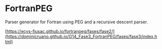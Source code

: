 # FortranPEG
Parser generator for Fortran using PEG and a recursive descent parser.

[https://ecys-fiusac.github.io/fortranpeg/fases/fase2/](https://dominicruano.github.io/G14_Fase3_FortranPEG/fases/fase3/index.html)
